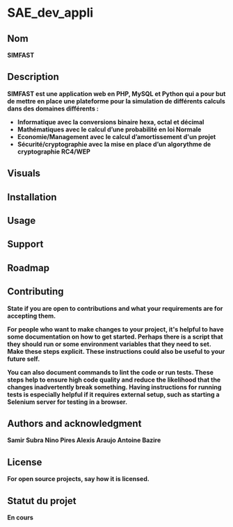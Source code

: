 # SAE_dev_appli


## Nom
<strong>SIMFAST<strong>

## Description
SIMFAST est une application web en PHP, MySQL et Python qui a pour but de mettre en place une plateforme pour la
simulation de différents calculs dans des domaines différents :
<ul>
    <li> <strong>Informatique avec </strong> la conversions binaire hexa, octal et décimal</li>
    <li> <strong>Mathématiques avec</strong> le calcul d’une probabilité en loi Normale</li>
    <li> <strong>Economie/Management</strong> avec le calcul d’amortissement d'un projet</li>
    <li> <strong> Sécurité/cryptographie</strong> avec la mise en place d’un algorythme de cryptographie RC4/WEP</li>
</ul>

## Visuals


## Installation


## Usage


## Support


## Roadmap


## Contributing
State if you are open to contributions and what your requirements are for accepting them.

For people who want to make changes to your project, it's helpful to have some documentation on how to get started. Perhaps there is a script that they should run or some environment variables that they need to set. Make these steps explicit. These instructions could also be useful to your future self.

You can also document commands to lint the code or run tests. These steps help to ensure high code quality and reduce the likelihood that the changes inadvertently break something. Having instructions for running tests is especially helpful if it requires external setup, such as starting a Selenium server for testing in a browser.

## Authors and acknowledgment

Samir Subra
Nino Pires
Alexis Araujo
Antoine Bazire

## License
For open source projects, say how it is licensed.

## Statut du projet
En cours 

